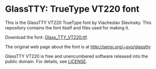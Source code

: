 # GlassTTY: TrueType VT220 font
This is the GlassTTY VT220 TrueType font by Viacheslav Slavinsky. 
This repository contains the font itself and files used for making it. 

Download the font: [Glass_TTY_VT220.ttf](Glass_TTY_VT220.ttf).

The original web page about the font is at http://sensi.org/~svo/glasstty

GlassTTY VT220 is free and unencumbered software released into the public domain. For details, see [LICENSE](LICENSE).

